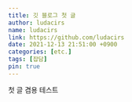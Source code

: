 ```yaml
---
title: 깃 블로그 첫 글
author: ludacirs
name: ludacirs
link: https://github.com/ludacirs
date: 2021-12-13 21:51:00 +0900
categories: [etc.]
tags: [잡담]
pin: true
---
```


첫 글 겸용 테스트